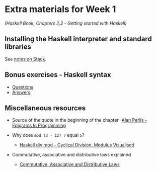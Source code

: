 # Extra materials for Week 1
*(Haskell Book, Chapters 2,3 - Getting started with Haskell)*

## Installing the Haskell interpreter and standard libraries

See [notes on Stack](haskell-stack-notes.md).

## Bonus exercises - Haskell syntax

- [Questions](haskell-syntax-bonus-exercises-questions.md)
- [Answers](haskell-syntax-bonus-exercises-answers.md)

## Miscellaneous resources

- Source of the quote in the beginning of the chapter
  -[Alan Perlis - Epigrams In Programming](http://www.cs.yale.edu/homes/perlis-alan/quotes.html)

- Why does `mod (3 - 12) 7` equal `5`?
  - [Haskell div mod – Cyclical Division, Modulus Visualised](http://www.prigrammer.com/?p=321)

- Commutative, associative and distributive laws explained
  - [Commutative, Associative and Distributive Laws](https://www.mathsisfun.com/associative-commutative-distributive.html)
